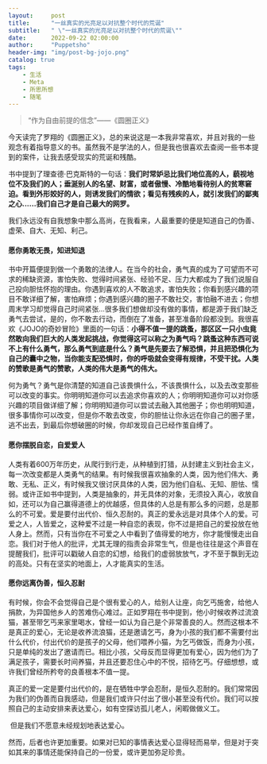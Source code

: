 ```yaml
---
layout:     post
title:      "一丝真实的光亮足以对抗整个时代的荒诞"
subtitle:   " \"一丝真实的光亮足以对抗整个时代的荒诞\""
date:       2022-09-22 02:00:00
author:     "Puppetsho"
header-img: "img/post-bg-jojo.png"
catalog: true
tags:
    - 生活
    - Meta
    - 所思所想
    - 随笔
---
```


> “作为自由前提的信念”——《圆圈正义》

​	今天读完了罗翔的《圆圈正义》，总的来说这是一本我非常喜欢，并且对我的一些观念有着指导意义的书。虽然我不是学法的人，但是我也很喜欢去查阅一些书本提到的案件，让我去感受现实的荒诞和残酷。

​	书中提到了理查德·巴克斯特的一句话：**我们时常妒忌比我们地位高的人，藐视地位不及我们的人；垂涎别人的名望、财富，或者傲慢、冷酷地看待别人的贫寒窘迫。看到外形姣好的人，则诱发我们的情欲；看见有残疾的人，就引发我们的鄙夷之心......我们自己才是自己最大的网罗。**

​	我们永远没有自我想象中那么高尚，在我看来，人最重要的便是知道自己的伪善、虚荣、自大、无知、利己。

#### 愿你勇敢无畏，知进知退

​	书中开篇便提到做一个勇敢的法律人。在当今的社会，勇气真的成为了可望而不可求的稀缺资源，害怕失败、觉得时间紧张、经验不足、压力大都成为了我们说服自己投向胆怯怀抱的理由。你遇到喜欢的人不敢追求，害怕失败；你看到感兴趣的项目不敢详细了解，害怕麻烦；你遇到感兴趣的圈子不敢社交，害怕融不进去；你想周末学习却觉得自己时间紧张...很多我们想做却没有做的事情，都是源于我们缺乏勇气去尝试，是的，你不敢去行动，而倒在了准备，甚至准备阶段都没到。我很喜欢《JOJO的奇妙冒险》里面的一句话：**小得不值一提的跳蚤，那区区一只小虫竟然敢向我们巨大的人类发起挑战，你觉得这可以称之为勇气吗？跳蚤这种东西可说不上有什么勇气，那么勇气到底是什么？勇气是先要去了解恐惧，并且把恐惧化为自己的囊中之物，当你能支配恐惧时，你的呼吸就会变得有规律，不受干扰。人类的赞歌是勇气的赞歌，人类的伟大是勇气的伟大。**

​	何为勇气？勇气是你清楚的知道自己该畏惧什么，不该畏惧什么，以及去改变那些可以改变的事实。你明明知道你可以去追求你喜欢的人；你明明知道你可以对你感兴趣的项目做详细了解；你明明知道你可以尝试去融入其他圈子；你也明明知道，很多事情你可以改变，但是你不敢去改变，你的胆怯让你永远在你自己的圈子里，逃不出去，到最后你想破圈的时候，你却发现自己已经作茧自缚了。

#### 愿你摆脱自恋，自爱爱人

​	人类有着600万年历史，从爬行到行走，从种植到打猎，从封建主义到社会主义，每一次改变都是人类勇气的结果。有时候我很喜欢抽象的人类，因为他们伟大、勇敢、无私、正义，有时候我又很讨厌具体的人类，因为他们自私、无知、胆怯、懦弱。或许正如书中提到，人类是抽象的，并无具体的对象，无须投入真心，收放自如，还可以为自己赢得道德上的优越感，但具体的人总是有那么多的问题，总是那么的不可爱。爱是要付出代价、恒久忍耐的。真正的爱永远是对具体个人的爱。可爱之人，人皆爱之，这种爱不过是一种自恋的表现，你不过是把自己的爱投放在他人身上。然而，只有当你在不可爱之人中看到了值得爱的地方，你才能慢慢走出自恋。我们对于他人的批评，尤其无理的指责会非常生气，但是也往往是这个声音在提醒我们，批评可以戳破人自恋的幻想，给我们的虚弱放放气，才不至于飘到无边的高处。只有在坚实的地面上，人才能真实的生活。

#### 愿你远离伪善，恒久忍耐

​	有时候，你会不会觉得自己是个很有爱心的人，给别人让座，向乞丐施舍，给他人捐款，为异国他乡人的苦难伤心难过。正如罗翔在书中提到，他小时候收养过流浪猫，甚至带乞丐来家里喝水，曾经一如认为自己是个非常善良的人。然而这根本不是真正的爱心，无论是收养流浪猫，还是邀请乞丐，身为小孩的我们都不需要付出什么代价，付出代价的是孩子的父母，他们喂养小猫，为乞丐做饭，而身为小孩，只是单纯的发出了邀请而已。相比小孩，父母反而显得更加有爱心，因为他们为了满足孩子，需要长时间养猫，并且还要忍住心中的不悦，招待乞丐。仔细想想，或许我们曾经所矜夸的良善根本不值一提。

​	真正的爱一定是要付出代价的，是在牺牲中学会忍耐，是恒久忍耐的。我们常常因为我们的伪善而自我感动，但是我们或许只付出了很小甚至没有代价。我们可以按照自己的主动安排来表达爱心，如有空探访孤儿老人，闲暇做做义工。

​	但是我们不愿意未经规划地表达爱心。

​	然而，后者也许更加重要。如果对已知的事情表达爱心显得轻而易举，但是对于突如其来的事情还能保持自己的一份爱，或许更加弥足珍贵。
